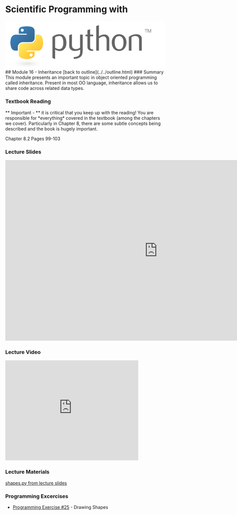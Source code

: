 # Scientific Programming with 
<img src="../../imgs/python.png"/>
## Module 16 - Inheritance
[back to outline](../../outline.html)
### Summary
This module presents an important topic in object oriented programming called inheritance.  Present in most OO language, inheritance allows us to share code across related data types.

### Textbook Reading
<div class="highlight">** Important -  ** it is critical that you keep up with the reading!  You are responsible for *everything* covered in the textbook (among the chapters we cover).  Particularly in Chapter 8, there are some subtle concepts being described and the book is hugely important.</div>

Chapter 8.2
Pages 99-103

### Lecture Slides
<iframe src="https://docs.google.com/presentation/d/1pRVKrwDBP92MvCMC3XgZIhNF3dvEpaD3i4jm1HJAsjk/embed?start=false&loop=false&delayms=3000" frameborder="0" width="960" height="569" allowfullscreen="true" mozallowfullscreen="true" webkitallowfullscreen="true"></iframe>

### Lecture Video
<iframe width="420" height="315" src="https://www.youtube.com/embed/FWIkACVbsL0" frameborder="0" allowfullscreen></iframe>

### Lecture Materials
[shapes.py from lecture slides](shapes.py)

### Programming Excercises
- [Programming Exercise #25](../../exercises/pe25) - Drawing Shapes



